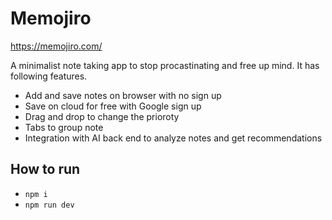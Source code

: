 # Memojiro

https://memojiro.com/

A minimalist note taking app to stop procastinating and free up mind. It has following features.
- Add and save notes on browser with no sign up
- Save on cloud for free with Google sign up
- Drag and drop to change the prioroty
- Tabs to group note
- Integration with AI back end to analyze notes and get recommendations

## How to run
 - `npm i`
 - `npm run dev`


